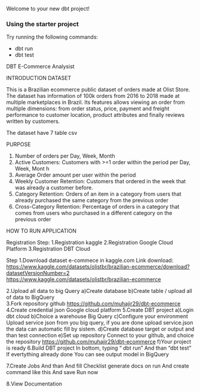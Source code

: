 Welcome to your new dbt project!

### Using the starter project

Try running the following commands:
- dbt run
- dbt test

DBT E-Commerce Analysist


INTRODUCTION
DATASET

This is a Brazilian ecommerce public dataset of orders made at Olist Store. The dataset has information of 100k orders from 2016 to 2018 made at multiple marketplaces in Brazil. Its features allows viewing an order from multiple dimensions: from order status, price, payment and freight performance to customer location, product attributes and finally reviews written by customers. 

The dataset have 7 table csv 


PURPOSE

1. Number of orders per Day, Week, Month
2. Active Customers: Customers with >=1 order within the period per Day, Week, Mont h
3. Average Order amount per user within the period
4. Weekly Customer Retention: Customers that ordered in the week that was already a
customer before.
5. Category Retention: Orders of an item in a category from users that already
purchased the same category from the previous order
6. Cross-Category Retention: Percentage of orders in a category that comes from users
who purchased in a different category on the previous order

HOW TO RUN APPLICATION

Registration Step:
1.Registration kaggle
2.Registration Google Cloud Platform
3.Registration DBT Cloud

Step
1.Download dataset e-commece in kaggle.com 
Link download:
https://www.kaggle.com/datasets/olistbr/brazilian-ecommerce/download?datasetVersionNumber=2 
https://www.kaggle.com/datasets/olistbr/brazilian-ecommerce 

2.Upload all data to big Query 
	a)Create database <name set> 
	b)Create table / upload all of data to BigQuery 	 
3.Fork repository github https://github.com/muhajir29/dbt-ecommerce 
4.Create credential json Google cloud platform
5.Create DBT project
	a)Login dbt cloud
	b)Choice a warehouse Big Query
	c)Configure your environment
	Upload service json from you big query, if you are done upload service.json the data can automatic fill by sistem. 
	d)Create database target or output and than test connection
	e)Set up repository
	Connect to your github, and choice the repository https://github.com/muhajir29/dbt-ecommerce
f)Your project is ready
6.Build DBT project
	In bottom, typing
	“ dbt run”
	And than 
	“dbt test” 
	If evertything already done 
	You can see output model in BigQuery
	
7.Create Jobs 
	And than 
	And fill 
	Checklist generate docs on run
	And create command like this
	And save
	Run now

8.View Documentation


